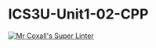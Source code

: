 # ICS3U-Unit1-02-CPP

[![Mr Coxall's Super Linter](https://github.com/marshall-demars/ICS3U-Unit1-02-CPP/workflows/Mr%20Coxall's%20Super%20Linter/badge.svg)](https://github.com/marshall-demars/ICS3U-Unit1-02-CPP/actions/)
